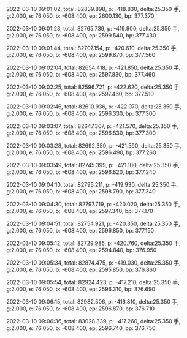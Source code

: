 2022-03-10 09:01:02, total: 82839.898, p: -418.830, delta:25.350 手, g:2.000, e: 76.050, b: -608.400, ep: 2600.130, bp: 377.370

2022-03-10 09:01:23, total: 82765.739, p: -419.900, delta:25.350 手, g:2.000, e: 76.050, b: -608.400, ep: 2599.540, bp: 377.430

2022-03-10 09:01:44, total: 82707.154, p: -420.610, delta:25.350 手, g:2.000, e: 76.050, b: -608.400, ep: 2599.870, bp: 377.560

2022-03-10 09:02:04, total: 82654.418, p: -421.850, delta:25.350 手, g:2.000, e: 76.050, b: -608.400, ep: 2597.830, bp: 377.460

2022-03-10 09:02:25, total: 82596.721, p: -422.620, delta:25.350 手, g:2.000, e: 76.050, b: -608.400, ep: 2597.460, bp: 377.510

2022-03-10 09:02:46, total: 82610.936, p: -422.070, delta:25.350 手, g:2.000, e: 76.050, b: -608.400, ep: 2596.330, bp: 377.300

2022-03-10 09:03:07, total: 82647.307, p: -421.570, delta:25.350 手, g:2.000, e: 76.050, b: -608.400, ep: 2596.830, bp: 377.300

2022-03-10 09:03:28, total: 82692.359, p: -421.590, delta:25.350 手, g:2.000, e: 76.050, b: -608.400, ep: 2596.490, bp: 377.260

2022-03-10 09:03:49, total: 82745.399, p: -421.100, delta:25.350 手, g:2.000, e: 76.050, b: -608.400, ep: 2596.820, bp: 377.240

2022-03-10 09:04:10, total: 82795.211, p: -419.930, delta:25.350 手, g:2.000, e: 76.050, b: -608.400, ep: 2598.790, bp: 377.340

2022-03-10 09:04:30, total: 82797.719, p: -420.020, delta:25.350 手, g:2.000, e: 76.050, b: -608.400, ep: 2597.340, bp: 377.170

2022-03-10 09:04:51, total: 82754.921, p: -420.350, delta:25.350 手, g:2.000, e: 76.050, b: -608.400, ep: 2596.850, bp: 377.150

2022-03-10 09:05:12, total: 82729.985, p: -420.760, delta:25.350 手, g:2.000, e: 76.050, b: -608.400, ep: 2594.840, bp: 376.950

2022-03-10 09:05:34, total: 82874.475, p: -419.030, delta:25.350 手, g:2.000, e: 76.050, b: -608.400, ep: 2595.850, bp: 376.860

2022-03-10 09:05:54, total: 82924.423, p: -417.210, delta:25.350 手, g:2.000, e: 76.050, b: -608.400, ep: 2596.310, bp: 376.690

2022-03-10 09:06:15, total: 82982.506, p: -416.810, delta:25.350 手, g:2.000, e: 76.050, b: -608.400, ep: 2596.870, bp: 376.710

2022-03-10 09:06:36, total: 83028.339, p: -417.260, delta:25.350 手, g:2.000, e: 76.050, b: -608.400, ep: 2596.740, bp: 376.750